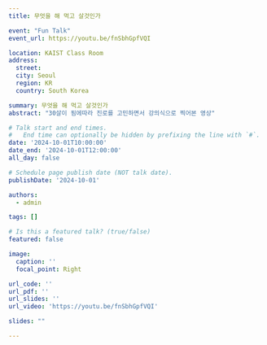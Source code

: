 ```yaml
---
title: 무엇을 해 먹고 살것인가

event: "Fun Talk"
event_url: https://youtu.be/fnSbhGpfVQI

location: KAIST Class Room
address:
  street: 
  city: Seoul
  region: KR
  country: South Korea

summary: 무엇을 해 먹고 살것인가
abstract: "30살이 됨에따라 진로를 고민하면서 강의식으로 찍어본 영상"

# Talk start and end times.
#   End time can optionally be hidden by prefixing the line with `#`.
date: '2024-10-01T10:00:00'
date_end: '2024-10-01T12:00:00'
all_day: false

# Schedule page publish date (NOT talk date).
publishDate: '2024-10-01'

authors:
  - admin

tags: []

# Is this a featured talk? (true/false)
featured: false

image:
  caption: ''
  focal_point: Right

url_code: ''
url_pdf: ''
url_slides: ''
url_video: 'https://youtu.be/fnSbhGpfVQI'

slides: ""

---
```


